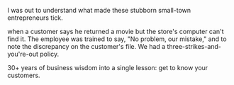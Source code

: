
I was out to understand what made these stubborn small-town entrepreneurs tick.

when a customer says he returned a movie but the store's computer can't find it. The employee was trained to say, "No problem, our mistake," and to note the discrepancy on the customer's file. We had a three-strikes-and-you're-out policy.

30+ years of business wisdom into a single lesson: get to know your customers.
